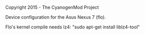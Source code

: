 Copyright 2015 - The CyanogenMod Project

Device configuration for the Asus Nexus 7 (flo).

Flo's kernel compile needs lz4: "sudo apt-get install liblz4-tool"
